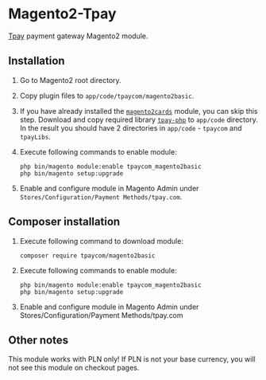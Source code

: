 # Magento2-Tpay

[Tpay](https://tpay.com) payment gateway Magento2 module.


## Installation

1. Go to Magento2 root directory.

2. Copy plugin files to `app/code/tpaycom/magento2basic`.

3. If you have already installed the [`magento2cards`](https://github.com/tpay-com/tpay-magento2-cards) module, you can skip this step.
Download and copy required library [`tpay-php`](https://github.com/tpay-com/tpay-php) to `app/code` directory. In the result you should have 2 directories in `app/code` - `tpaycom` and `tpayLibs`.

4. Execute following commands to enable module:
    ```console
    php bin/magento module:enable tpaycom_magento2basic
    php bin/magento setup:upgrade
    ```

5. Enable and configure module in Magento Admin under `Stores/Configuration/Payment Methods/tpay.com`.


## Composer installation

1. Execute following command to download module:
    ```console
    composer require tpaycom/magento2basic
    ```

2. Execute following commands to enable module:
    ```console
    php bin/magento module:enable tpaycom_magento2basic
    php bin/magento setup:upgrade
    ```

3. Enable and configure module in Magento Admin under Stores/Configuration/Payment Methods/tpay.com


## Other notes

This module works with PLN only! If PLN is not your base currency, you will not see this module on checkout pages.
